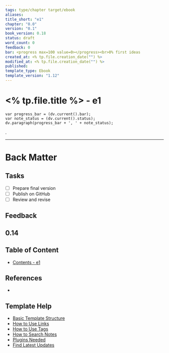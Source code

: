 ```yaml
---
tags: type/chapter target/ebook 
aliases:
title_short: "e1"
chapter: "0.0"
version: "0.1"
book_version: 0.18
status: draft
word_count: 0
feedback: 0
bar: <progress max=100 value=0></progress><br>0% first ideas
created_at: <% tp.file.creation_date("") %>
modified_at: <% tp.file.creation_date("") %>
published:
template_type: Ebook
template_version: "1.12"
---
```

<!--  
status: draft, final, published, revised 
bar: <progress max=100 value=0></progress><br> 0% first ideas 
		10% takeaway promised, 20% used for teaching, 30% value offered  
		40% front-loaded value, 50% high value-per-page, 60% value tested
		70% feedback received, 80% value improved, 90% finally polished, 100% recommended 
-->

# <% tp.file.title %> - e1

```dataviewjs 
var progress_bar = (dv.current().bar);
var note_status = (dv.current().status);
dv.paragraph(progress_bar + ', ' + note_status);
```

<!-- Main content of this chapter -->
. 


---
# Back Matter
## Tasks
<!-- What remains to be done do get the final version? --> 

- [ ] Prepare final version 
- [ ] Publish on GitHub
- [ ] Review and revise

## Feedback
<!-- What remains for you to consider in the draft version? --> 
**0.14**
- 

## Table of Content
<!-- Links to chapters from e-book -->
- [Contents - e1](Contents%20-%20e1.md)


## References
<!-- Links to pages not referenced in the content -->
- 

## Template Help
<!-- Links to external help pages on GitHub. -->
- [Basic Template Structure](https://github.com/groepl/Obsidian-Templates#basic-template-structure)
- [How to Use Links](https://github.com/groepl/Obsidian-Templates#how-to-use-links)
- [How to Use Tags](https://github.com/groepl/Obsidian-Templates#how-to-use-tags)
- [How to Search Notes](https://github.com/groepl/Obsidian-Templates#how-to-search-notes)
- [Plugins Needed](https://github.com/groepl/Obsidian-Templates#obsidian-plugins-needed)
- [Find Latest Updates](https://github.com/groepl/Obsidian-Templates)










